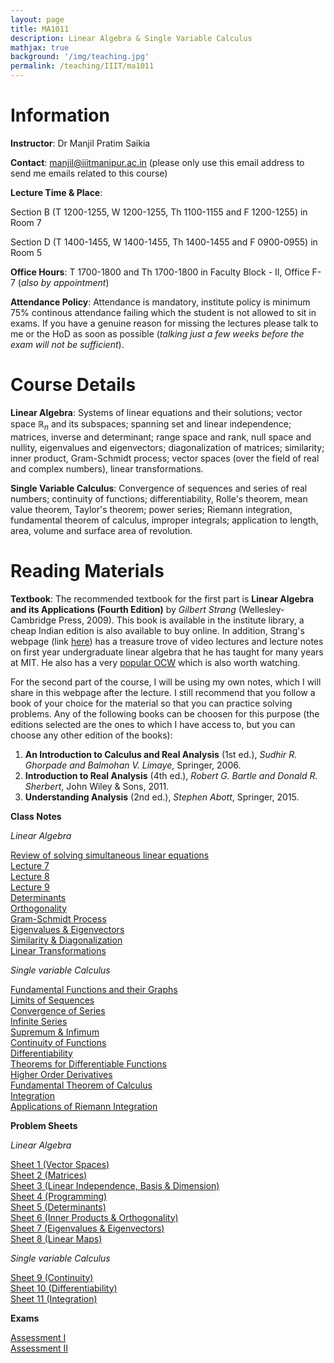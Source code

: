 ```yaml
---
layout: page
title: MA1011
description: Linear Algebra & Single Variable Calculus
mathjax: true
background: '/img/teaching.jpg'
permalink: /teaching/IIIT/ma1011
---
```


# Information

**Instructor**: Dr Manjil Pratim Saikia

**Contact**: manjil@iiitmanipur.ac.in (please only use this email address to send me emails related to this course)

**Lecture Time & Place**: 

Section B (T 1200-1255, W 1200-1255, Th 1100-1155 and F 1200-1255) in Room 7

Section D (T 1400-1455, W 1400-1455, Th 1400-1455 and F 0900-0955) in Room 5

**Office Hours**: T 1700-1800 and Th 1700-1800 in Faculty Block - II, Office F-7 (*also by appointment*)

**Attendance Policy**: Attendance is mandatory, institute policy is minimum 75% continous attendance failing which the student is not allowed to sit in exams. If you have a genuine reason for missing the lectures please talk to me or the HoD as soon as possible (*talking just a few weeks before the exam will not be sufficient*).

# Course Details

**Linear Algebra**: Systems of linear equations and their solutions; vector space $\mathbb{R}_n$ and its subspaces; spanning set and linear independence; matrices, inverse and determinant; range space and rank, null space and nullity, eigenvalues and eigenvectors; diagonalization of matrices; similarity; inner product, Gram-Schmidt process; vector spaces (over the field of real and complex numbers), linear transformations.

**Single Variable Calculus**: Convergence of sequences and series of real numbers; continuity of functions; differentiability, Rolle's theorem, mean value theorem, Taylor's theorem; power series; Riemann integration, fundamental theorem of calculus, improper integrals; application to length, area, volume and surface area of revolution.

# Reading Materials

**Textbook**: The recommended textbook for the first part is **Linear Algebra and its Applications (Fourth Edition)** by *Gilbert Strang* (Wellesley- Cambridge Press, 2009). This book is available in the institute library, a cheap Indian edition is also available to buy online. In addition, Strang's webpage (link [here](https://math.mit.edu/~gs/)) has a treasure trove of video lectures and lecture notes on first year undergraduate linear algebra that he has taught for many years at MIT. He also has a very [popular OCW](https://ocw.mit.edu/courses/18-06sc-linear-algebra-fall-2011/) which is also worth watching.

For the second part of the course, I will be using my own notes, which I will share in this webpage after the lecture. I still recommend that you follow a book of your choice for the material so that you can practice solving problems. Any of the following books can be choosen for this purpose (the editions selected are the ones to which I have access to, but you can choose any other edition of the books):

1. **An Introduction to Calculus and Real Analysis** (1st ed.), *Sudhir R. Ghorpade and Balmohan V. Limaye*, Springer, 2006.
2. **Introduction to Real Analysis** (4th ed.), *Robert G. Bartle and Donald R. Sherbert*, John Wiley & Sons, 2011.
3. **Understanding Analysis** (2nd ed.), *Stephen Abott*, Springer, 2015.

**Class Notes**

*Linear Algebra*

[Review of solving simultaneous linear equations](/teaching/IIIT/MA1011/Review_eq.pdf)  
[Lecture 7](/teaching/IIIT/MA1011/lecture_7.pdf)  
[Lecture 8](/teaching/IIIT/MA1011/lecture_8.pdf)  
[Lecture 9](/teaching/IIIT/MA1011/lecture_9-1.pdf)  
[Determinants](/teaching/IIIT/MA1011/determinants.pdf)  
[Orthogonality](/teaching/IIIT/MA1011/orthogonality.pdf)  
[Gram-Schmidt Process](/teaching/IIIT/MA1011/gram.pdf)  
[Eigenvalues & Eigenvectors](/teaching/IIIT/MA1011/eigen.pdf)  
[Similarity & Diagonalization](/teaching/IIIT/MA1011/diagonal.pdf)  
[Linear Transformations](/teaching/IIIT/MA1011/linear.pdf)  

*Single variable Calculus*

[Fundamental Functions and their Graphs](/teaching/IIIT/MA1011/fund_graph.pdf)  
[Limits of Sequences](/teaching/IIIT/MA1011/limits.pdf)  
[Convergence of Series](/teaching/IIIT/MA1011/conv.pdf)  
[Infinite Series](/teaching/IIIT/MA1011/inf-series.pdf)  
[Supremum & Infimum](/teaching/IIIT/MA1011/sup-inf.pdf)  
[Continuity of Functions](/teaching/IIIT/MA1011/cont.pdf)  
[Differentiability](/teaching/IIIT/MA1011/diff.pdf)  
[Theorems for Differentiable Functions](/teaching/IIIT/MA1011/diff-thm.pdf)  
[Higher Order Derivatives](/teaching/IIIT/MA1011/high-diff.pdf)  
[Fundamental Theorem of Calculus](/teaching/IIIT/MA1011/fund-thm.pdf)  
[Integration](/teaching/IIIT/MA1011/int.pdf)  
[Applications of Riemann Integration](/teaching/IIIT/MA1011/area.pdf)  

**Problem Sheets**

*Linear Algebra*

[Sheet 1 (Vector Spaces)](/teaching/IIIT/MA1011/sheet_1.pdf)  
[Sheet 2 (Matrices)](/teaching/IIIT/MA1011/sheet_2.pdf)  
[Sheet 3 (Linear Independence, Basis & Dimension)](/teaching/IIIT/MA1011/sheet_3.pdf)  
[Sheet 4 (Programming)](/teaching/IIIT/MA1011/sheet_4.pdf)  
[Sheet 5 (Determinants)](/teaching/IIIT/MA1011/sheet_5.pdf)  
[Sheet 6 (Inner Products & Orthogonality)](/teaching/IIIT/MA1011/sheet_6.pdf)  
[Sheet 7 (Eigenvalues & Eigenvectors)](/teaching/IIIT/MA1011/sheet_7.pdf)  
[Sheet 8 (Linear Maps)](/teaching/IIIT/MA1011/sheet_8.pdf)  

*Single variable Calculus*

[Sheet 9 (Continuity)](/teaching/IIIT/MA1011/sheet_9.pdf)  
[Sheet 10 (Differentiability)](/teaching/IIIT/MA1011/sheet_10.pdf)  
[Sheet 11 (Integration)](/teaching/IIIT/MA1011/sheet_11.pdf)  

**Exams**

[Assessment I](/teaching/IIIT/MA1011/Assessment-I.pdf)  
[Assessment II](/teaching/IIIT/MA1011/Assessment-II.pdf)  
